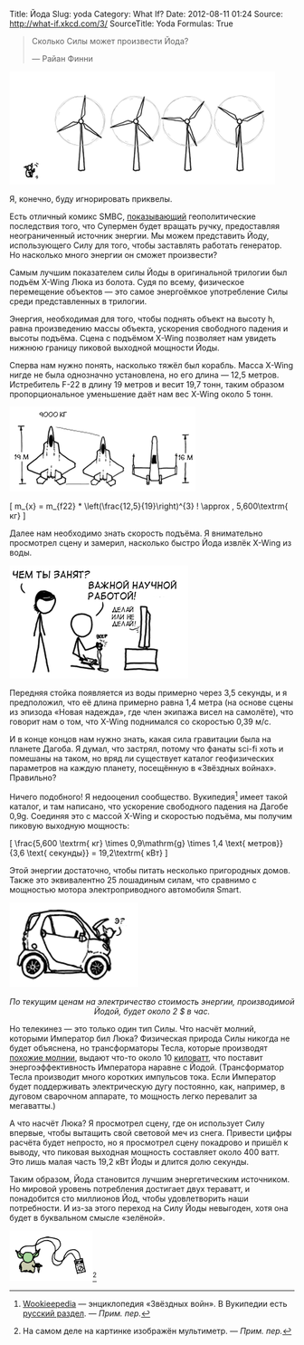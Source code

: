 Title: Йода
Slug: yoda
Category: What If?
Date: 2012-08-11 01:24
Source: http://what-if.xkcd.com/3/
SourceTitle: Yoda
Formulas: True

> Сколько Силы может произвести Йода?
> 
> — Райан Финни

![](/uploads/003-yoda/yoda_01_ru.png "Йода, контролирующий ветряные генераторы.")

Я, конечно, буду игнорировать приквелы.

Есть отличный комикс SMBC, [показывающий](http://www.smbc-comics.com/index.php?db=comics&id=2305#comic) геополитические последствия того, что Супермен будет вращать ручку, предоставляя неограниченный источник энергии. Мы можем представить Йоду, использующего Силу для того, чтобы заставлять работать генератор. Но насколько много энергии он сможет произвести?

Самым лучшим показателем силы Йоды в оригинальной трилогии был подъём X-Wing Люка из болота. Судя по всему, физическое перемещение объектов — это самое энергоёмкое употребление Силы среди представленных в трилогии.

Энергия, необходимая для того, чтобы поднять объект на высоту h, равна произведению массы объекта, ускорения свободного падения и высоты подъёма. Сцена с подъёмом X-Wing позволяет нам увидеть нижнюю границу пиковой выходной мощности Йоды.

Сперва нам нужно понять, насколько тяжёл был корабль. Масса X-Wing нигде не была однозначно установлена, но его длина — 12,5 метров. Истребитель F-22 в длину 19 метров и весит 19,7 тонн, таким образом пропорциональное уменьшение даёт нам вес X-Wing около 5 тонн.

![](/uploads/003-yoda/yoda_02_ru.png "Иллюстрация с X-Wing и F-22.")

\[ m_{x} = m_{f22} * \left(\frac{12,5}{19}\right)^{3} ! \approx \, 5,600\textrm{ кг} \]

Далее нам необходимо знать скорость подъёма. Я внимательно просмотрел сцену и замерил, насколько быстро Йода извлёк X-Wing из воды.

![](/uploads/003-yoda/yoda_03_ru.png "Персонаж смотрит Star Wars для научных исследований.")

Передняя стойка появляется из воды примерно через 3,5 секунды, и я предположил, что её длина примерно равна 1,4 метра (на основе сцены из эпизода «Новая надежда», где член экипажа висел на самолёте), что говорит нам о том, что X-Wing поднимался со скоростью 0,39 м/с.

И в конце концов нам нужно знать, какая сила гравитации была на планете Дагоба. Я думал, что застрял, потому что фанаты sci-fi хоть и помешаны на таком, но вряд ли существует каталог геофизических параметров на каждую планету, посещённую в «Звёздных войнах». Правильно?

Ничего подобного! Я недооценил сообщество. Вукипедия[^1] имеет такой каталог, и там написано, что ускорение свободного падения на Дагобе 0,9g. Соединяя это с массой X-Wing и скоростью подъёма, мы получим пиковую выходную мощность:

\[ \frac{5,600 \textrm{ кг} \times 0,9\mathrm{g} \times 1,4 \text{ метров}}{3,6 \text{ секунды}} = 19,2\textrm{ кВт} \]

Этой энергии достаточно, чтобы питать несколько пригородных домов. Также это эквивалентно 25 лошадиным силам, что сравнимо с мощностью мотора электроприводного автомобиля Smart.

![](/uploads/003-yoda/yoda_04_ru.png "Йода в моторном отделении автомобиля Smart.")

_<center>По текущим ценам на электричество стоимость энергии, производимой Йодой, будет около 2 $ в час.</center>_

Но телекинез — это только один тип Силы. Что насчёт молний, которыми Император бил Люка? Физическая природа Силы никогда не будет объяснена, но трансформаторы Тесла, которые производят [похожие молнии](http://www.youtube.com/watch?v=uNJjnz-GdlE), выдают что-то около 10 [киловатт](http://www.goodchildengineering.net/tesla-coils/drsstc-5-10kw-monster), что поставит энергоэффективность Императора наравне с Йодой. (Трансформатор Тесла производит много коротких импульсов тока. Если Император будет поддерживать электрическую дугу постоянно, как, например, в дуговом сварочном аппарате, то мощность легко перевалит за мегаватты.)

А что насчёт Люка? Я просмотрел сцену, где он использует Силу впервые, чтобы вытащить свой световой меч из снега. Привести цифры расчёта будет непросто, но я просмотрел сцену покадрово и пришёл к выводу, что пиковая выходная мощность составляет около 400 ватт. Это лишь малая часть 19,2 кВт Йоды и длится долю секунды.

Таким образом, Йода становится лучшим энергетическим источником. Но мировой уровень потребления достигает двух тераватт, и понадобится сто миллионов Йод, чтобы удовлетворить наши потребности. И из-за этого переход на Силу Йоды невыгоден, хотя она будет в буквальном смысле «зелёной».

![](/uploads/003-yoda/yoda_05_ru.png "Йода слушает MP3-плеер, управляя им при помощи Силы.")[^2]

[^1]: [Wookieepedia](http://starwars.wikia.com/wiki/Main_Page) — энциклопедия «Звёздных войн». В Вукипедии есть [русский раздел](http://ru.starwars.wikia.com/wiki/Заглавная_страница). — _Прим. пер._
[^2]: На самом деле на картинке изображён мультиметр. — _Прим. пер._
